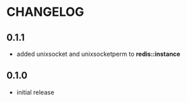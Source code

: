 # CHANGELOG

## 0.1.1

* added unixsocket and unixsocketperm to **redis::instance**

## 0.1.0

* initial release

